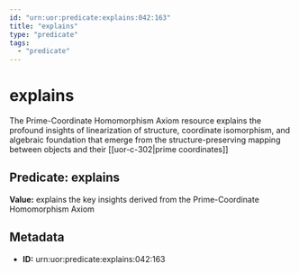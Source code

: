 ```yaml
---
id: "urn:uor:predicate:explains:042:163"
title: "explains"
type: "predicate"
tags:
  - "predicate"
---
```


# explains

The Prime-Coordinate Homomorphism Axiom resource explains the profound insights of linearization of structure, coordinate isomorphism, and algebraic foundation that emerge from the structure-preserving mapping between objects and their [[uor-c-302|prime coordinates]]

## Predicate: explains

**Value:** explains the key insights derived from the Prime-Coordinate Homomorphism Axiom

## Metadata

- **ID:** urn:uor:predicate:explains:042:163
